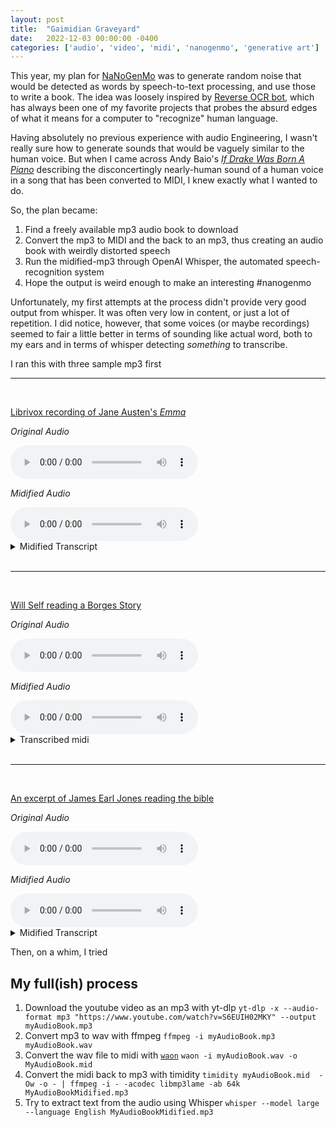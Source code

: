 ```yaml
---
layout: post
title:  "Gaimidian Graveyard"
date:   2022-12-03 00:00:00 -0400
categories: ['audio', 'video', 'midi', 'nanogenmo', 'generative art']
---
```


This year, my plan for [NaNoGenMo](https://nanogenmo.github.io/) was to generate random noise that would be detected as words by speech-to-text processing, and use those to write a book. The idea was loosely inspired by [Reverse OCR bot](https://github.com/dariusk/reverseocr), which has always been one of my favorite projects that probes the absurd edges of what it means for a computer to "recognize" human language. 

Having absolutely no previous experience with audio Engineering, I wasn't really sure how to generate sounds that would be vaguely similar to the human voice. But when I came across Andy Baio's [*If Drake Was Born A Piano*](https://waxy.org/2015/12/if_drake_was_born_a_piano/) describing the disconcertingly nearly-human sound of a human voice in a song that has been converted to MIDI, I knew exactly what I wanted to do. 


So, the plan became:
1. Find a freely available mp3 audio book to download
2. Convert the mp3 to MIDI and the back to an mp3, thus creating an audio book with weirdly distorted speech
3. Run the midified-mp3 through OpenAI Whisper, the automated speech-recognition system
4. Hope the output is weird enough to make an interesting   #nanogenmo 

Unfortunately, my first attempts at the process didn't provide very good output from whisper.
It was often very low in content, or just a lot of repetition. I did notice, however, that some voices (or maybe recordings) seemed to fair a little better in terms of sounding like actual word, both to my ears and in terms of whisper detecting *something*  to transcribe.

I ran this with three sample mp3 first

<hr>
<br>

[Librivox recording of Jane Austen's *Emma*](https://ia803406.us.archive.org/20/items/emma_version_5_1002_librivox/emma_01_austen_64kb.mp3)

*Original Audio*

<audio controls>
  <source 
    src="https://ia803406.us.archive.org/20/items/emma_version_5_1002_librivox/emma_01_austen_64kb.mp3" type="audio/mp3">
</audio>

*Midified Audio*

<audio controls>
  <source 
    src="/words/assets/emma_01_01_austen-roundtripped.mp3" type="audio/mp3">
</audio>

<details>
    <summary>Midified Transcript</summary>
1
00:00:00,000 --> 00:00:02,000
🎶🎶🎶

2
00:01:30,000 --> 00:01:35,000
...

3
00:01:35,000 --> 00:01:40,000
...

4
00:01:40,000 --> 00:01:45,000
...

5
00:01:45,000 --> 00:01:50,000
...

6
00:01:50,000 --> 00:01:55,000
...

7
00:03:25,000 --> 00:03:32,000
Mm.

8
00:03:32,000 --> 00:03:39,000
Mm.

9
00:03:39,000 --> 00:03:46,000
Mm.

10
00:03:46,000 --> 00:03:53,000
Mm.

11
00:03:53,000 --> 00:04:00,000
Mm.

12
00:04:00,000 --> 00:04:07,000
Mm.

13
00:04:07,000 --> 00:04:17,000
Mm.

14
00:04:17,000 --> 00:04:27,000
Mm.

15
00:04:27,000 --> 00:04:37,000
Mm.

16
00:04:37,000 --> 00:04:47,000
Mm.

17
00:04:47,000 --> 00:04:57,000
Mm.

18
00:04:57,000 --> 00:05:07,000
Mm.

19
00:05:07,000 --> 00:05:17,000
Mm.

20
00:05:17,000 --> 00:05:27,000
Mm.

21
00:05:27,000 --> 00:05:37,000
Mm.

22
00:05:37,000 --> 00:05:47,000
Mm.

23
00:05:47,000 --> 00:05:57,000
Mm.

24
00:05:57,000 --> 00:06:07,000
Mm.

25
00:06:07,000 --> 00:06:17,000
Mm.

26
00:06:17,000 --> 00:06:27,000
Mm.

27
00:06:27,000 --> 00:06:37,000
Mm.

28
00:06:37,000 --> 00:06:47,000
Mm.

29
00:06:47,000 --> 00:06:57,000
Mm.

30
00:06:57,000 --> 00:07:07,000
Mm.

31
00:07:07,000 --> 00:07:17,000
Mm.

32
00:07:17,000 --> 00:07:27,000
Mm.

33
00:07:27,000 --> 00:07:37,000
Mm.

34
00:07:37,000 --> 00:07:47,000
Mm.

35
00:07:47,000 --> 00:07:57,000
Mm.

36
00:07:57,000 --> 00:08:07,000
Mm.

37
00:08:07,000 --> 00:08:17,000
Mm.

38
00:08:17,000 --> 00:08:37,000
Mm.

39
00:08:37,000 --> 00:08:47,000
Mm.

40
00:08:47,000 --> 00:08:57,000
Mm.

41
00:08:57,000 --> 00:09:07,000
Mm.

42
00:09:07,000 --> 00:09:17,000
Mm.

43
00:09:17,000 --> 00:09:27,000
Mm.

44
00:09:27,000 --> 00:09:47,000
Mm.

45
00:09:47,000 --> 00:10:07,000
Mm.

46
00:10:07,000 --> 00:10:27,000
Mm.

47
00:10:27,000 --> 00:10:47,000
Mm.

48
00:10:47,000 --> 00:11:07,000
Mm.

49
00:11:07,000 --> 00:11:27,000
Mm.

50
00:11:27,000 --> 00:11:47,000
Mm.

51
00:11:47,000 --> 00:12:07,000
Mm.

52
00:12:07,000 --> 00:12:27,000
Mm.

53
00:12:27,000 --> 00:12:47,000
Mm.

54
00:12:47,000 --> 00:13:07,000
Mm.

55
00:13:07,000 --> 00:13:27,000
Mm.

56
00:13:27,000 --> 00:13:47,000
Mm.

57
00:13:47,000 --> 00:14:07,000
Mm.

58
00:14:07,000 --> 00:14:27,000
Mm.

59
00:14:27,000 --> 00:14:47,000
Mm.

60
00:14:47,000 --> 00:15:07,000
Mm.

61
00:15:07,000 --> 00:15:27,000
Mm.

62
00:15:27,000 --> 00:15:47,000
Mm.

63
00:15:47,000 --> 00:16:07,000
Mm.

64
00:16:07,000 --> 00:16:27,000
Mm.

65
00:16:27,000 --> 00:16:47,000
Mm.

66
00:16:47,000 --> 00:17:07,000
Mm.

67
00:17:07,000 --> 00:17:27,000
Mm.

68
00:17:27,000 --> 00:17:47,000
Mm.

69
00:17:47,000 --> 00:18:07,000
Mm.

70
00:18:07,000 --> 00:18:27,000
Mm.

71
00:18:27,000 --> 00:18:47,000
Mm.

72
00:18:47,000 --> 00:19:07,000
Mm.

73
00:19:07,000 --> 00:19:27,000
Mm.

74
00:19:27,000 --> 00:19:47,000
Mm.

75
00:19:47,000 --> 00:20:07,000
Mm.

76
00:20:07,000 --> 00:20:27,000
Mm.

77
00:20:27,000 --> 00:20:47,000
Mm.

78
00:20:47,000 --> 00:21:07,000
Mm.

79
00:21:07,000 --> 00:21:27,000
Mm.

80
00:21:27,000 --> 00:21:47,000
Mm.


</details>
<br>
<hr>
<br>

[Will Self reading a Borges Story](https://static.guim.co.uk/audio/kip/books/series/books/1354894458366/9687/gdn.book.121215.tm.Will-Self-Jorge-Luis-Borges-story.mp3)

*Original Audio*

<audio controls>
  <source 
    src="https://static.guim.co.uk/audio/kip/books/series/books/1354894458366/9687/gdn.book.121215.tm.Will-Self-Jorge-Luis-Borges-story.mp3"
    type="audio/mp3">
</audio>

*Midified Audio*

<audio controls>
  <source 
    src="/words/assets/borges-roundtripped.mp3" type="audio/mp3">
</audio>

<details>
  <summary>Transcribed midi</summary>

1
00:00:00,000 --> 00:00:20,180
The procedure is here…

2
00:00:20,180 --> 00:00:31,180
In the 12th and 15th of next year's time, I'll do a three-pointer.

3
00:00:31,180 --> 00:00:36,180
In this empire, we are top of the three-pointer set.

4
00:00:36,180 --> 00:00:42,180
That's the single spot of my empire.

5
00:00:42,180 --> 00:00:47,180
That's the single spot of my empire.

6
00:00:47,180 --> 00:00:52,180
Hitting the mine was done by a fellow named Haylike.

7
00:00:52,180 --> 00:00:54,180
That's the spot for the three-pointer.

8
00:00:54,180 --> 00:00:58,180
That's the land that I discovered in the past.

9
00:00:58,180 --> 00:01:03,180
That's to be the victims' home in the end.

10
00:01:03,180 --> 00:01:11,180
Of a creative constitution that I found at best if I opened it that day.

11
00:01:11,180 --> 00:01:13,680
GTN 12���

12
00:01:13,680 --> 00:01:15,180
One of the men.

13
00:01:15,180 --> 00:01:20,180
Not without conflict, but they simply did it up,

14
00:01:20,180 --> 00:01:24,180
they went to the bottom.

15
00:01:24,180 --> 00:01:28,180
The dead went to the grave,

16
00:01:28,180 --> 00:01:31,180
but the exit moved for the first time,

17
00:01:31,180 --> 00:01:33,180
and if I am,

18
00:01:33,180 --> 00:01:40,180
but if I am, there is no other way.

19
00:01:40,180 --> 00:01:45,180
The dead went to the grave,

20
00:01:45,180 --> 00:01:48,180
but the exit moved for the first time,

21
00:01:48,180 --> 00:01:50,180
and if I am,

22
00:01:50,180 --> 00:02:13,180
but if I am, there is no other way.

23
00:02:13,180 --> 00:02:21,180
The dead went to the grave,

24
00:02:21,180 --> 00:02:26,180
but the exit moved for the first time,

25
00:02:26,180 --> 00:02:28,180
and if I am,

26
00:02:28,180 --> 00:02:36,180
but if I am, there is no other way.

27
00:02:36,180 --> 00:02:44,180
The dead went to the grave,

28
00:02:44,180 --> 00:02:49,180
but the exit moved for the first time,

29
00:02:49,180 --> 00:02:51,180
and if I am,

30
00:02:51,180 --> 00:02:57,180
but if I am, there is no other way.

31
00:02:57,180 --> 00:03:03,180
The dead went to the grave,

32
00:03:03,180 --> 00:03:07,180
but the exit moved for the first time,

33
00:03:07,180 --> 00:03:09,180
and if I am,

34
00:03:09,180 --> 00:03:17,180
but if I am, there is no other way.

35
00:03:17,180 --> 00:03:23,180
The dead went to the grave,

36
00:03:23,180 --> 00:03:27,180
but the exit moved for the first time,

37
00:03:27,180 --> 00:03:29,180
and if I am,

38
00:03:29,180 --> 00:03:36,180
but if I am, there is no other way.

39
00:03:36,180 --> 00:03:41,180
The dead went to the grave,

40
00:03:41,180 --> 00:03:44,180
but the exit moved for the first time,

41
00:03:44,180 --> 00:03:46,180
and if I am,

42
00:03:46,180 --> 00:03:51,180
but if I am, there is no other way.

43
00:03:51,180 --> 00:03:53,180
I get down on my knees and think

44
00:03:53,180 --> 00:03:55,180
that I can do more than I think.

45
00:03:55,180 --> 00:03:56,180
It won't let me think

46
00:03:56,180 --> 00:03:58,180
that I can do more than I think.

47
00:03:58,180 --> 00:04:00,180
I can do it.

48
00:04:00,180 --> 00:04:02,180
I'm not a fool.

49
00:04:02,180 --> 00:04:05,180
The dead went to the grave,

50
00:04:05,180 --> 00:04:09,180
but the exit moved for the first time,

51
00:04:09,180 --> 00:04:11,180
and if I am,

52
00:04:11,180 --> 00:04:16,180
but if I am, there is no other way.

53
00:04:16,180 --> 00:04:19,180
The dead went to the grave,

54
00:04:19,180 --> 00:04:22,180
but the exit moved for the first time,

55
00:04:22,180 --> 00:04:23,180
and if I am,

56
00:04:23,180 --> 00:04:27,180
but if I am, there is no other way.

57
00:04:27,180 --> 00:04:29,180
I get down on my knees and think

58
00:04:29,180 --> 00:04:34,180
that I can do more than I think.

59
00:04:34,180 --> 00:04:36,180
I can do it.

60
00:04:36,180 --> 00:04:38,180
I'm not a fool.

61
00:04:38,180 --> 00:04:41,180
The dead went to the grave,

62
00:04:41,180 --> 00:04:45,180
but the exit moved for the first time,

63
00:04:45,180 --> 00:04:47,180
and if I am,

64
00:04:47,180 --> 00:04:52,180
but if I am, there is no other way.

65
00:04:52,180 --> 00:04:54,180
I get down on my knees and think

66
00:04:54,180 --> 00:04:56,180
that I can do more than I think.

67
00:04:56,180 --> 00:04:57,180
I can do it.

68
00:04:57,180 --> 00:04:59,180
I'm not a fool.

69
00:04:59,180 --> 00:05:01,180
The dead went to the grave,

70
00:05:01,180 --> 00:05:04,180
but the exit moved for the first time,

71
00:05:04,180 --> 00:05:05,180
and if I am,

72
00:05:05,180 --> 00:05:09,180
but if I am, there is no other way.

73
00:05:09,180 --> 00:05:11,180
I get down on my knees and think

74
00:05:11,180 --> 00:05:13,180
that I can do more than I think.

75
00:05:13,180 --> 00:05:14,180
I can do it.

76
00:05:14,180 --> 00:05:15,180
I'm not a fool.

77
00:05:15,180 --> 00:05:17,180
The dead went to the grave,

78
00:05:17,180 --> 00:05:20,180
but the exit moved for the first time,

79
00:05:20,180 --> 00:05:21,180
and if I am,

80
00:05:21,180 --> 00:05:24,180
but if I am, there is no other way.

81
00:05:24,180 --> 00:05:26,180
I get down on my knees and think

82
00:05:26,180 --> 00:05:28,180
that I can do more than I think.

83
00:05:28,180 --> 00:05:30,180
I can do it.

84
00:05:30,180 --> 00:05:32,180
I'm not a fool.

85
00:05:32,180 --> 00:05:34,180
The dead went to the grave,

86
00:05:34,180 --> 00:05:37,180
but the exit moved for the first time,

87
00:05:37,180 --> 00:05:38,180
and if I am,

88
00:05:38,180 --> 00:05:42,180
but if I am, there is no other way.

89
00:05:42,180 --> 00:05:45,180
I get down on my knees and think

90
00:05:45,180 --> 00:05:49,180
that I can do more than I think.

91
00:05:49,180 --> 00:05:51,180
I'm not a fool,

92
00:05:51,180 --> 00:05:53,180
the dead went to the grave,

93
00:05:53,180 --> 00:05:58,180
It's the end of the world, it's the end of the world.



</details>
<br>
<hr>
<br>

[An excerpt of James Earl Jones reading the bible](https://d3dqntzfhcgpyw.cloudfront.net/bk/topi/000001/bk_topi_000001_sample.mp3)

*Original Audio*

<audio controls>
  <source 
    src="https://d3dqntzfhcgpyw.cloudfront.net/bk/topi/000001/bk_topi_000001_sample.mp3"
    type="audio/mp3">
</audio>

*Midified Audio*

<audio controls>
  <source
  src="/words/assets/james-earl-jones-roundtripped.mp3"
  type="audio/mp3"
  >
</audio>

<details>
  <summary> Midified Transcript</summary>

</details>

Then, on a whim, I tried 



## My full(ish) process
1. Download the youtube video as an mp3 with yt-dlp
   `yt-dlp -x --audio-format mp3 "https://www.youtube.com/watch?v=S6EUIH02MKY" --output myAudioBook.mp3`  
2. Convert mp3 to wav with ffmpeg 
    `ffmpeg -i myAudioBook.mp3 myAudioBook.wav`
2. Convert the wav file to midi with  [`waon`](http://kichiki.github.io/waon/)
   `waon -i myAudioBook.wav -o MyAudioBook.mid`
3. Convert the midi back to mp3 with timidity 
   `timidity myAudioBook.mid  -Ow -o - | ffmpeg -i - -acodec libmp3lame -ab 64k MyAudioBookMidified.mp3`
4. Try to extract text from the audio using Whisper 
   `whisper --model large --language English MyAudioBookMidified.mp3`

